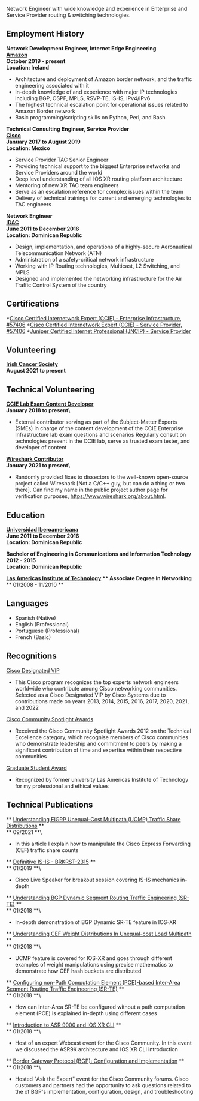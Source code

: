 Network Engineer with wide knowledge and experience in Enterprise and Service Provider routing & switching technologies.

## Employment History

**Network Development Engineer, Internet Edge Engineering**\
**[Amazon](https://aws.amazon.com/)**\
**October 2019 - present**\
**Location: Ireland**

* Architecture and deployment of Amazon border network, and the traffic engineering associated with it
* In-depth knowledge of and experience with major IP technologies including BGP, OSPF, MPLS, RSVP-TE, IS-IS, IPv4/IPv6
* The highest technical escalation point for operational issues related to Amazon Border network
* Basic programming/scripting skills on Python, Perl, and Bash

**Technical Consulting Engineer, Service Provider**\
**[Cisco](cisco.com/)**\
**January 2017 to August 2019**\
**Location: Mexico**

* Service Provider TAC Senior Engineer
* Providing technical support to the biggest Enterprise networks and Service Providers around the world
* Deep level understanding of all IOS XR routing platform architecture
* Mentoring of new XR TAC team engineers
* Serve as an escalation reference for complex issues within the team
* Delivery of technical trainings for current and emerging technologies to TAC engineers

**Network Engineer**\
**[IDAC](https://www.idac.gob.do/)**\
**June 2011 to December 2016**\
**Location: Dominican Republic**

* Design, implementation, and operations of a highly-secure Aeronautical Telecommunication Network (ATN)
* Administration of a safety-critical network infrastructure
* Working with IP Routing technologies, Multicast, L2 Switching, and MPLS
* Designed and implemented the networking infrastructure for the Air Traffic Control System of the country

## Certifications

*[Cisco Certified Internetwork Expert (CCIE) - Enterprise Infrastructure, #57406](https://www.cisco.com/c/en/us/training-events/training-certifications/certifications/expert.html)
*[Cisco Certified Internetwork Expert (CCIE) - Service Provider, #57406](https://www.cisco.com/c/en/us/training-events/training-certifications/certifications/expert.html)
*[Juniper Certified Internet Professional (JNCIP) - Service Provider](https://www.juniper.net/us/en/training/certification/tracks/service-provider-routing-switching/jncip-sp.html)

## Volunteering

**[Irish Cancer Society](https://https://www.cancer.ie/)**\
**August 2021 to present**

## Technical Volunteering

**[CCIE Lab Exam Content Developer](https://learningnetwork.cisco.com/s/article/sme-recruitment-program-overview/)**\
**January 2018 to present**\
* External contributor serving as part of the Subject-Matter Experts (SMEs) in charge of the content development of the CCIE Enterprise Infrastructure lab exam questions and scenarios
Regularly consult on technologies present in the CCIE lab, serve as trusted exam tester, and developer of content

**[Wireshark Contributor](https://www.wireshark.org/about.html/)**\
**January 2021 to present**\
* Randomly provided fixes to dissectors to the well-known open-source project called Wireshark [Not a C/C++ guy, but can do a thing or two there]. Can find my name in the public project author page for verification purposes, https://www.wireshark.org/about.html.

## Education

**[Universidad Iberoamericana](https://www.unibe.edu.do/)**\
**June 2011 to December 2016**\
**Location: Dominican Republic**

**Bachelor of Engineering in Communications and Information Technology**\
**2012 - 2015**\
**Location: Dominican Republic**

**[Las Americas Institute of Technology](https://itla.edu.do//) ** Associate Degree In Networking**\
** 01/2008 - 11/2010 **

## Languages
* Spanish (Native)
* English (Professional)
* Portuguese (Professional)
* French (Basic)

## Recognitions

[Cisco Designated VIP](https://www.cisco.com/c/en/us/support/web/communities/vip.html)
* This Cisco program recognizes the top experts network engineers worldwide who contribute among Cisco networking communities. Selected as a Cisco Designated VIP by Cisco Systems due to contributions made on years 2013, 2014, 2015, 2016, 2017, 2020, 2021, and 2022

[Cisco Community Spotlight Awards](https://learningnetwork.cisco.com/s/spotlight-awards)
* Received the Cisco Community Spotlight Awards 2012 on the Technical Excellence category, which recognise members of Cisco communities who demonstrate leadership and commitment to peers by making a significant contribution of time and expertise within their respective communities

[Graduate Student Award](https://itla.edu.do/)
* Recognized by former university Las Americas Institute of Technology for my professional and ethical values

## Technical Publications

** [Understanding EIGRP Unequal-Cost Multipath (UCMP) Traffic Share Distributions](https://is.gd/gvpoTM) **\
** 09/2021 **\
* In this article I explain how to manipulate the Cisco Express Forwarding (CEF) traffic share counts

** [Definitive IS-IS - BRKRST-2315](https://bit.ly/2ZDPTEu) **\
** 01/2019 **\
* Cisco Live Speaker for breakout session covering IS-IS mechanics in-depth

** [Understanding BGP Dynamic Segment Routing Traffic Engineering (SR-TE)](https://bit.ly/2Q4MkqB) **\
** 01/2018 **\
* In-depth demonstration of BGP Dynamic SR-TE feature in IOS-XR 

** [Understanding CEF Weight Distributions In Unequal-cost Load Multipath](https://bit.ly/2PEsFIZ) **\
** 01/2018 **\
* UCMP feature is covered for IOS-XR and goes through different examples of weight manipulations using precise mathematics to demonstrate how CEF hash buckets are distributed

** [Configuring non-Path Computation Element (PCE)-based Inter-Area Segment Routing Traffic Engineering (SR-TE)](https://bit.ly/2Rm01xM) **\
** 01/2018 **\
* How can Inter-Area SR-TE be configured without a path computation element (PCE) is explained in-depth using different cases

** [Introduction to ASR 9000 and IOS XR CLI](https://bit.ly/2CutlvL) **\
** 01/2018 **\
* Host of an expert Webcast event for the Cisco Community. In this event we discussed the ASR9K architecture and IOS XR CLI introduction

** [Border Gateway Protocol (BGP): Configuration and Implementation](https://bit.ly/2W5BrnB) **\
** 01/2018 **\
* Hosted "Ask the Expert" event for the Cisco Community forums. Cisco customers and partners had the opportunity to ask questions related to the of BGP's implementation, configuration, design, and troubleshooting
